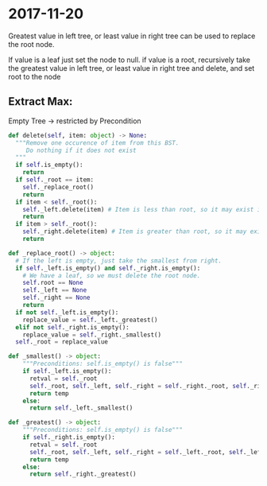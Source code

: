 # 2017-11-20

Greatest value in left tree, or least value in right tree can be used to replace the root node.

If value is a leaf just set the node to null.
if value is a root, recursively take the greatest value in left tree, or least value in right tree and delete, and set root to the node


## Extract Max:
Empty Tree -> restricted by Precondition


```python
def delete(self, item: object) -> None:
  """Remove one occurence of item from this BST.
     Do nothing if it does not exist
  """
  if self.is_empty():
    return
  if self._root == item:
    self._replace_root()
    return
  if item < self._root():
    self._left.delete(item) # Item is less than root, so it may exist in the left tree.
    return
  if item > self._root():
    self._right.delete(item) # Item is greater than root, so it may exist in the right tree.
    return

def _replace_root() -> object:
  # If the left is empty, just take the smallest from right.
  if self._left.is_empty() and self._right.is_empty():
    # We have a leaf, so we must delete the root node.
    self.root == None
    self._left == None
    self._right == None
    return
  if not self._left.is_empty():
    replace_value = self._left._greatest()
  elif not self._right.is_empty():
    replace_value = self._right._smallest()
  self._root = replace_value

def _smallest() -> object:
    """Preconditions: self.is_empty() is false"""
    if self._left.is_empty():
      retval = self._root
      self._root, self._left, self._right = self._right._root, self._right._left, self._right._right
      return temp
    else:
      return self._left._smallest()

def _greatest() -> object:
    """Preconditions: self.is_empty() is false"""
    if self._right.is_empty():
      retval = self._root
      self._root, self._left, self._right = self._left._root, self._left._left, self._left._right
      return temp
    else:
      return self._right._greatest()
```
